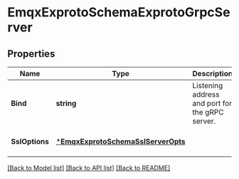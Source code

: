 # EmqxExprotoSchemaExprotoGrpcServer

## Properties
Name | Type | Description | Notes
------------ | ------------- | ------------- | -------------
**Bind** | **string** | Listening address and port for the gRPC server. | [default to null]
**SslOptions** | [***EmqxExprotoSchemaSslServerOpts**](emqx_exproto_schema.ssl_server_opts.md) |  | [optional] [default to null]

[[Back to Model list]](../README.md#documentation-for-models) [[Back to API list]](../README.md#documentation-for-api-endpoints) [[Back to README]](../README.md)

